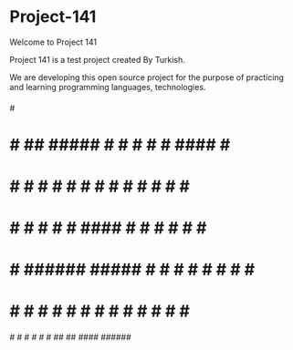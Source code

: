 # Project-141

Welcome to Project 141

Project 141 is a test project created By Turkish. 

We are developing this open source project for the purpose of practicing and learning programming languages, technologies.


######                          #     #                      
#     #   ##   #####  #    #    #  #  #  ####  #      ###### 
#     #  #  #  #    # #   #     #  #  # #    # #      #      
#     # #    # #    # ####      #  #  # #    # #      #####  
#     # ###### #####  #  #      #  #  # #    # #      #      
#     # #    # #   #  #   #     #  #  # #    # #      #      
######  #    # #    # #    #     ## ##   ####  ###### #   